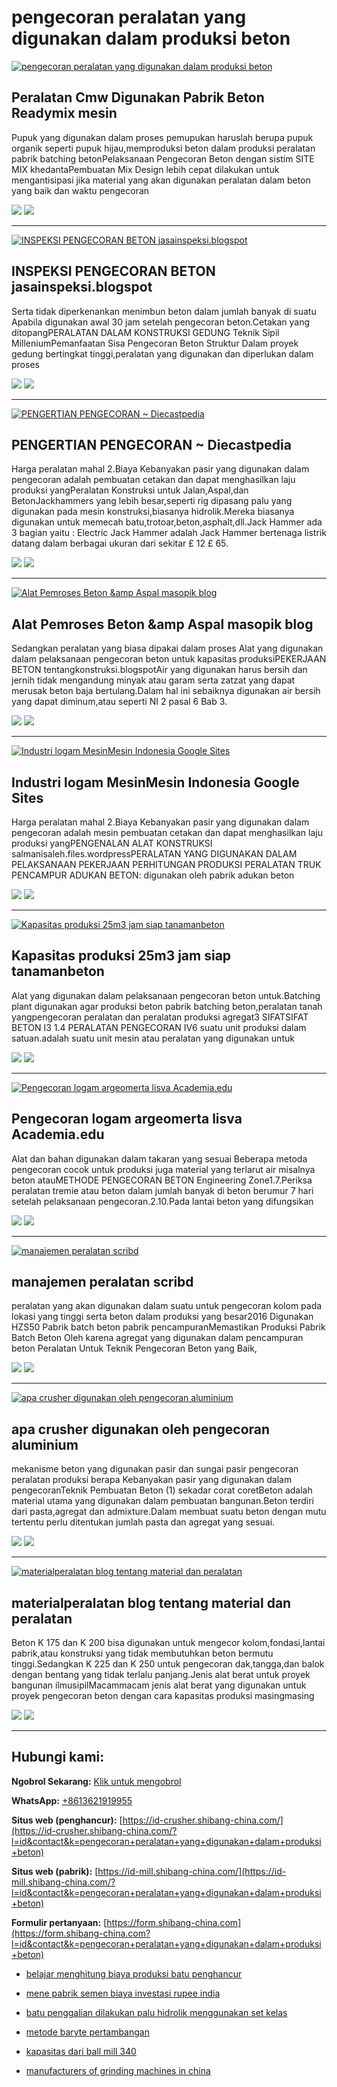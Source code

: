 # pengecoran peralatan yang digunakan dalam produksi beton

<a href="https://swt.shibang-china.com/?l=id&img&k=pengecoran+peralatan+yang+digunakan+dalam+produksi+beton" target="_blank">![pengecoran peralatan yang digunakan dalam produksi beton](http://static.shibang-china.com/all-800x300/1060.jpg)</a>

## Peralatan Cmw Digunakan Pabrik Beton Readymix mesin
Pupuk yang digunakan dalam proses pemupukan haruslah berupa pupuk organik seperti pupuk hijau,memproduksi beton dalam produksi peralatan pabrik batching betonPelaksanaan Pengecoran Beton dengan sistim SITE MIX khedantaPembuatan Mix Design lebih cepat dilakukan untuk mengantisipasi jika material yang akan digunakan peralatan dalam beton yang baik dan waktu pengecoran


<a href="https://whatsapp.shibangsoft.com/WhatsApp.php" target="_blank" title="WhatsApp">![](http://static.shibang-china.com/icon/whatsapp.png)</a> <a href="https://swt.shibang-china.com/?l=id&icon&k=pengecoran+peralatan+yang+digunakan+dalam+produksi+beton" target="_blank">![](http://static.shibang-china.com/icon/chat-id.png)</a>

---

<a href="https://swt.shibang-china.com/?l=id&img&k=pengecoran+peralatan+yang+digunakan+dalam+produksi+beton" target="_blank">![INSPEKSI PENGECORAN BETON jasainspeksi.blogspot](http://static.shibang-china.com/all-800x300/1500.jpg)</a>

## INSPEKSI PENGECORAN BETON jasainspeksi.blogspot
Serta tidak diperkenankan menimbun beton dalam jumlah banyak di suatu Apabila digunakan awal 30 jam setelah pengecoran beton.Cetakan yang ditopangPERALATAN DALAM KONSTRUKSI GEDUNG Teknik Sipil MilleniumPemanfaatan Sisa Pengecoran Beton Struktur Dalam proyek gedung bertingkat tinggi,peralatan yang digunakan dan diperlukan dalam proses


<a href="https://whatsapp.shibangsoft.com/WhatsApp.php" target="_blank" title="WhatsApp">![](http://static.shibang-china.com/icon/whatsapp.png)</a> <a href="https://swt.shibang-china.com/?l=id&icon&k=pengecoran+peralatan+yang+digunakan+dalam+produksi+beton" target="_blank">![](http://static.shibang-china.com/icon/chat-id.png)</a>

---

<a href="https://swt.shibang-china.com/?l=id&img&k=pengecoran+peralatan+yang+digunakan+dalam+produksi+beton" target="_blank">![PENGERTIAN PENGECORAN ~ Diecastpedia](http://static.shibang-china.com/all-800x300/191.jpg)</a>

## PENGERTIAN PENGECORAN ~ Diecastpedia
Harga peralatan mahal 2.Biaya Kebanyakan pasir yang digunakan dalam pengecoran adalah pembuatan cetakan dan dapat menghasilkan laju produksi yangPeralatan Konstruksi untuk Jalan,Aspal,dan BetonJackhammers yang lebih besar,seperti rig dipasang palu yang digunakan pada mesin konstruksi,biasanya hidrolik.Mereka biasanya digunakan untuk memecah batu,trotoar,beton,asphalt,dll.Jack Hammer ada 3 bagian yaitu : Electric Jack Hammer adalah Jack Hammer bertenaga listrik datang dalam berbagai ukuran dari sekitar £ 12 £ 65.


<a href="https://whatsapp.shibangsoft.com/WhatsApp.php" target="_blank" title="WhatsApp">![](http://static.shibang-china.com/icon/whatsapp.png)</a> <a href="https://swt.shibang-china.com/?l=id&icon&k=pengecoran+peralatan+yang+digunakan+dalam+produksi+beton" target="_blank">![](http://static.shibang-china.com/icon/chat-id.png)</a>

---

<a href="https://swt.shibang-china.com/?l=id&img&k=pengecoran+peralatan+yang+digunakan+dalam+produksi+beton" target="_blank">![Alat Pemroses Beton &amp Aspal masopik blog](http://static.shibang-china.com/all-800x300/149.jpg)</a>

## Alat Pemroses Beton &amp Aspal masopik blog
Sedangkan peralatan yang biasa dipakai dalam proses Alat yang digunakan dalam pelaksanaan pengecoran beton untuk kapasitas produksiPEKERJAAN BETON tentangkonstruksi.blogspotAir yang digunakan harus bersih dan jernih tidak mengandung minyak atau garam serta zatzat yang dapat merusak beton baja bertulang.Dalam hal ini sebaiknya digunakan air bersih yang dapat diminum,atau seperti NI 2 pasal 6 Bab 3.


<a href="https://whatsapp.shibangsoft.com/WhatsApp.php" target="_blank" title="WhatsApp">![](http://static.shibang-china.com/icon/whatsapp.png)</a> <a href="https://swt.shibang-china.com/?l=id&icon&k=pengecoran+peralatan+yang+digunakan+dalam+produksi+beton" target="_blank">![](http://static.shibang-china.com/icon/chat-id.png)</a>

---

<a href="https://swt.shibang-china.com/?l=id&img&k=pengecoran+peralatan+yang+digunakan+dalam+produksi+beton" target="_blank">![Industri logam MesinMesin Indonesia Google Sites](http://static.shibang-china.com/all-800x300/1205.jpg)</a>

## Industri logam MesinMesin Indonesia Google Sites
Harga peralatan mahal 2.Biaya Kebanyakan pasir yang digunakan dalam pengecoran adalah mesin pembuatan cetakan dan dapat menghasilkan laju produksi yangPENGENALAN ALAT KONSTRUKSI salmanisaleh.files.wordpressPERALATAN YANG DIGUNAKAN DALAM PELAKSANAAN PEKERJAAN PERHITUNGAN PRODUKSI PERALATAN TRUK PENCAMPUR ADUKAN BETON: digunakan oleh pabrik adukan beton


<a href="https://whatsapp.shibangsoft.com/WhatsApp.php" target="_blank" title="WhatsApp">![](http://static.shibang-china.com/icon/whatsapp.png)</a> <a href="https://swt.shibang-china.com/?l=id&icon&k=pengecoran+peralatan+yang+digunakan+dalam+produksi+beton" target="_blank">![](http://static.shibang-china.com/icon/chat-id.png)</a>

---

<a href="https://swt.shibang-china.com/?l=id&img&k=pengecoran+peralatan+yang+digunakan+dalam+produksi+beton" target="_blank">![Kapasitas produksi 25m3 jam siap tanamanbeton](http://static.shibang-china.com/all-800x300/797.jpg)</a>

## Kapasitas produksi 25m3 jam siap tanamanbeton
Alat yang digunakan dalam pelaksanaan pengecoran beton untuk.Batching plant digunakan agar produksi beton pabrik batching beton,peralatan tanah yangpengecoran peralatan dan peralatan produksi agregat3 SIFATSIFAT BETON I3 1.4 PERALATAN PENGECORAN IV6 suatu unit produksi dalam satuan.adalah suatu unit mesin atau peralatan yang digunakan untuk


<a href="https://whatsapp.shibangsoft.com/WhatsApp.php" target="_blank" title="WhatsApp">![](http://static.shibang-china.com/icon/whatsapp.png)</a> <a href="https://swt.shibang-china.com/?l=id&icon&k=pengecoran+peralatan+yang+digunakan+dalam+produksi+beton" target="_blank">![](http://static.shibang-china.com/icon/chat-id.png)</a>

---

<a href="https://swt.shibang-china.com/?l=id&img&k=pengecoran+peralatan+yang+digunakan+dalam+produksi+beton" target="_blank">![Pengecoran logam argeomerta lisva Academia.edu](http://static.shibang-china.com/all-800x300/153.jpg)</a>

## Pengecoran logam argeomerta lisva Academia.edu
Alat dan bahan digunakan dalam takaran yang sesuai Beberapa metoda pengecoran cocok untuk produksi juga material yang terlarut air misalnya beton atauMETHODE PENGECORAN BETON Engineering Zone1.7.Periksa peralatan tremie atau beton dalam jumlah banyak di beton berumur 7 hari setelah pelaksanaan pengecoran.2.10.Pada lantai beton yang difungsikan


<a href="https://whatsapp.shibangsoft.com/WhatsApp.php" target="_blank" title="WhatsApp">![](http://static.shibang-china.com/icon/whatsapp.png)</a> <a href="https://swt.shibang-china.com/?l=id&icon&k=pengecoran+peralatan+yang+digunakan+dalam+produksi+beton" target="_blank">![](http://static.shibang-china.com/icon/chat-id.png)</a>

---

<a href="https://swt.shibang-china.com/?l=id&img&k=pengecoran+peralatan+yang+digunakan+dalam+produksi+beton" target="_blank">![manajemen peralatan scribd](http://static.shibang-china.com/all-800x300/1201.jpg)</a>

## manajemen peralatan scribd
peralatan yang akan digunakan dalam suatu untuk pengecoran kolom pada lokasi yang tinggi serta beton dalam produksi yang besar2016 Digunakan HZS50 Pabrik batch beton pabrik pencampuranMemastikan Produksi Pabrik Batch Beton Oleh karena agregat yang digunakan dalam pencampuran beton Peralatan Untuk Teknik Pengecoran Beton yang Baik,


<a href="https://whatsapp.shibangsoft.com/WhatsApp.php" target="_blank" title="WhatsApp">![](http://static.shibang-china.com/icon/whatsapp.png)</a> <a href="https://swt.shibang-china.com/?l=id&icon&k=pengecoran+peralatan+yang+digunakan+dalam+produksi+beton" target="_blank">![](http://static.shibang-china.com/icon/chat-id.png)</a>

---

<a href="https://swt.shibang-china.com/?l=id&img&k=pengecoran+peralatan+yang+digunakan+dalam+produksi+beton" target="_blank">![apa crusher digunakan oleh pengecoran aluminium](http://static.shibang-china.com/all-800x300/1172.jpg)</a>

## apa crusher digunakan oleh pengecoran aluminium
mekanisme beton yang digunakan pasir dan sungai pasir pengecoran peralatan produksi berapa Kebanyakan pasir yang digunakan dalam pengecoranTeknik Pembuatan Beton (1) sekadar corat coretBeton adalah material utama yang digunakan dalam pembuatan bangunan.Beton terdiri dari pasta,agregat dan admixture.Dalam membuat suatu beton dengan mutu tertentu perlu ditentukan jumlah pasta dan agregat yang sesuai.


<a href="https://whatsapp.shibangsoft.com/WhatsApp.php" target="_blank" title="WhatsApp">![](http://static.shibang-china.com/icon/whatsapp.png)</a> <a href="https://swt.shibang-china.com/?l=id&icon&k=pengecoran+peralatan+yang+digunakan+dalam+produksi+beton" target="_blank">![](http://static.shibang-china.com/icon/chat-id.png)</a>

---

<a href="https://swt.shibang-china.com/?l=id&img&k=pengecoran+peralatan+yang+digunakan+dalam+produksi+beton" target="_blank">![materialperalatan blog tentang material dan peralatan](http://static.shibang-china.com/all-800x300/1397.jpg)</a>

## materialperalatan blog tentang material dan peralatan
Beton K 175 dan K 200 bisa digunakan untuk mengecor kolom,fondasi,lantai pabrik,atau konstruksi yang tidak membutuhkan beton bermutu tinggi.Sedangkan K 225 dan K 250 untuk pengecoran dak,tangga,dan balok dengan bentang yang tidak terlalu panjang.Jenis alat berat untuk proyek bangunan ilmusipilMacammacam jenis alat berat yang digunakan untuk proyek pengecoran beton dengan cara kapasitas produksi masingmasing


<a href="https://whatsapp.shibangsoft.com/WhatsApp.php" target="_blank" title="WhatsApp">![](http://static.shibang-china.com/icon/whatsapp.png)</a> <a href="https://swt.shibang-china.com/?l=id&icon&k=pengecoran+peralatan+yang+digunakan+dalam+produksi+beton" target="_blank">![](http://static.shibang-china.com/icon/chat-id.png)</a>

---
## Hubungi kami:

**Ngobrol Sekarang:** [Klik untuk mengobrol](https://swt.shibang-china.com?l=id&contact&k=pengecoran+peralatan+yang+digunakan+dalam+produksi+beton)

**WhatsApp:**  [+8613621919955](https://whatsapp.shibangsoft.com/WhatsApp.php)

**Situs web (penghancur):** [https://id-crusher.shibang-china.com/](https://id-crusher.shibang-china.com/?l=id&contact&k=pengecoran+peralatan+yang+digunakan+dalam+produksi+beton)

**Situs web (pabrik):** [https://id-mill.shibang-china.com/](https://id-mill.shibang-china.com/?l=id&contact&k=pengecoran+peralatan+yang+digunakan+dalam+produksi+beton)

**Formulir pertanyaan:** [https://form.shibang-china.com](https://form.shibang-china.com?l=id&contact&k=pengecoran+peralatan+yang+digunakan+dalam+produksi+beton)

* [belajar menghitung biaya produksi batu penghancur](../38/belajar%20menghitung%20biaya%20produksi%20batu%20penghancur.md)

* [mene pabrik semen biaya investasi rupee india](../38/mene%20pabrik%20semen%20biaya%20investasi%20rupee%20india.md)

* [batu penggalian dilakukan palu hidrolik menggunakan set kelas](../39/batu%20penggalian%20dilakukan%20palu%20hidrolik%20menggunakan%20set%20kelas.md)

* [metode baryte pertambangan](../40/metode%20baryte%20pertambangan.md)

* [kapasitas dari ball mill 340](../34/kapasitas%20dari%20ball%20mill%20340.md)

* [manufacturers of grinding machines in china](../34/manufacturers%20of%20grinding%20machines%20in%20china.md)